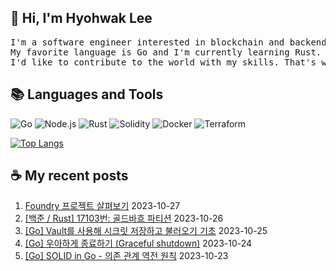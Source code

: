 ## 👋 Hi, I'm Hyohwak Lee

<pre>
I'm a software engineer interested in blockchain and backend development.
My favorite language is Go and I'm currently learning Rust. Maybe I'll be a Rustacean soon 🦀
I'd like to contribute to the world with my skills. That's why I'm here.
</pre>

## 📚 Languages and Tools

![Go](https://img.shields.io/badge/Go-00ADD8?style=for-the-badge&logo=go&logoColor=white)
![Node.js](https://img.shields.io/badge/Node.js-43853D?style=for-the-badge&logo=node.js&logoColor=white)
![Rust](https://img.shields.io/badge/Rust-000000?style=for-the-badge&logo=rust&logoColor=white)
![Solidity](https://img.shields.io/badge/solidity-363636?style=for-the-badge&logo=solidity&logoColor=white)
![Docker](https://img.shields.io/badge/docker-%230db7ed.svg?style=for-the-badge&logo=docker&logoColor=white)
![Terraform](https://img.shields.io/badge/terraform-%235835CC.svg?style=for-the-badge&logo=terraform&logoColor=white)

[![Top Langs](https://github-readme-stats.vercel.app/api/top-langs/?username=piatoss3612&layout=compact)](https://github.com/piatoss3612/github-readme-stats)

## ☕ My recent posts

1. [Foundry 프로젝트 살펴보기](https://piatoss3612.tistory.com/63) 2023-10-27
2. [[백준 / Rust] 17103번: 골드바흐 파티션](https://piatoss3612.tistory.com/62) 2023-10-26
3. [[Go] Vault를 사용해 시크릿 저장하고 불러오기 기초](https://piatoss3612.tistory.com/61) 2023-10-25
4. [[Go] 우아하게 종료하기 (Graceful shutdown)](https://piatoss3612.tistory.com/60) 2023-10-24
5. [[Go] SOLID in Go - 의존 관계 역전 원칙](https://piatoss3612.tistory.com/59) 2023-10-23